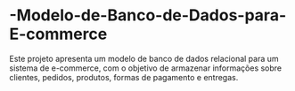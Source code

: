 # -Modelo-de-Banco-de-Dados-para-E-commerce
Este projeto apresenta um modelo de banco de dados relacional para um sistema de e-commerce, com o objetivo de armazenar informações sobre clientes, pedidos, produtos, formas de pagamento e entregas.
